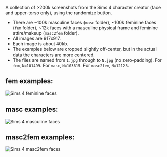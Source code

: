 A collection of >200k screenshots from the Sims 4 character creator (face and upper-torso only), using the randomize button.

* There are ~100k masculine faces (`masc` folder), ~100k feminine faces (`fem` folder), ~12k faces with a masculine physical frame and feminine attire/makeup (`masc2fem` folder).
* All images are 917x917.
* Each image is about 40kb.
* The examples below are cropped slightly off-center, but in the actual data the characters are more centered.
* The files are named from `1.jpg` through to `N.jpg` (no zero-padding). For `fem`, `N=101499`. For `masc`, `N=103615`. For `masc2fem`, `N=12123`.

## fem examples:
![Sims 4 feminine faces](https://i.imgur.com/O2Cu6Xg.jpg)

## masc examples:
![Sims 4 masculine faces](https://i.imgur.com/BLHlx8d.jpg)

## masc2fem examples:
![Sims 4 masc2fem faces](https://i.imgur.com/2Zuuy6g.jpg)

